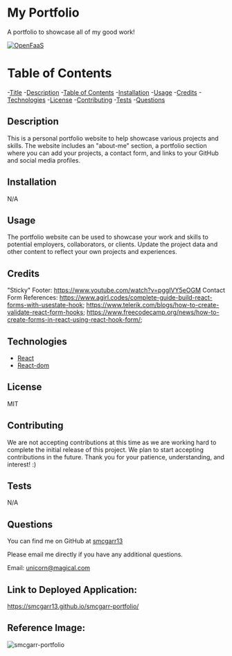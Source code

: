 # My Portfolio
A portfolio to showcase all of my good work!

[![OpenFaaS](https://img.shields.io/badge/License-MIT-blue.svg)](https://www.openfaas.com)

# Table of Contents

-[Title](#title)
-[Description](#description)
-[Table of Contents](#table-of-contents)
-[Installation](#installation)
-[Usage](#usage)
-[Credits](#credits)
-[Technologies](#technologies)
-[License](#license)
-[Contributing](#contributing)
-[Tests](#tests)
-[Questions](#questions)

## Description
This is a personal portfolio website to help showcase various projects and skills. The website includes an "about-me" section, a portfolio section where you can add your projects, a contact form, and links to your GitHub and social media profiles.

## Installation
N/A

## Usage
The portfolio website can be used to showcase your work and skills to potential employers, collaborators, or clients. Update the project data and other content to reflect your own projects and experiences.


## Credits
"Sticky" Footer: https://www.youtube.com/watch?v=pggIVY5eOGM
Contact Form References: https://www.agirl.codes/complete-guide-build-react-forms-with-usestate-hook; https://www.telerik.com/blogs/how-to-create-validate-react-form-hooks; https://www.freecodecamp.org/news/how-to-create-forms-in-react-using-react-hook-form/;

## Technologies
- [React](https://www.npmjs.com/package/react)
- [React-dom](https://www.npmjs.com/package/react-dom)

## License
MIT

## Contributing
We are not accepting contributions at this time as we are working hard to complete the initial release of this project. We plan to start accepting contributions in the future. Thank you for your patience, understanding, and interest! :)

## Tests
N/A

## Questions

You can find me on GitHub at [smcgarr13](https://github.com/smcgarr13)

Please email me directly if you have any additional questions.

Email: unicorn@magical.com

## Link to Deployed Application:
https://smcgarr13.github.io/smcgarr-portfolio/

## Reference Image:
![smcgarr-portfolio](https://github.com/smcgarr13/smcgarr-portfolio/blob/main/src/assets/Reference_Image.png)
